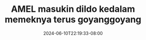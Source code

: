 --- 
title: "AMEL masukin dildo kedalam memeknya terus goyanggoyang"
description: "nonton bokep AMEL masukin dildo kedalam memeknya terus goyanggoyang     new"
date: 2024-06-10T22:19:33-08:00
file_code: "9abu4j8if3w1"
draft: false
cover: "g85cst7cg0jpgveq.jpg"
tags: ["AMEL", "masukin", "dildo", "kedalam", "memeknya", "terus", "goyanggoyang", "bokep-indo", "bokep-viral", "bokep-ig"]
length: 250
fld_id: "1235318"
foldername: "AMEL CLUMSY"
categories: ["AMEL CLUMSY"]
views: 101
---